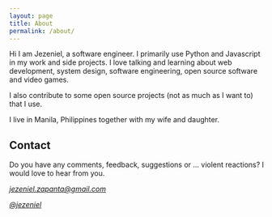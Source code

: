 ```yaml
---
layout: page
title: About
permalink: /about/
---
```


Hi I am Jezeniel, a software engineer. I primarily use Python and Javascript
in my work and side projects. I love talking and learning about web development, 
system design, software engineering, open source software and video games.

I also contribute to some open source projects (not as much as I want to)
that I use.

I live in Manila, Philippines together with my wife and daughter.

## Contact

Do you have any comments, feedback, suggestions or ... violent reactions? 
I would love to hear from you.


<i class="icon icon-mail2" /><a href="mailto:jezeniel.zapanta@gmail.com" target="_blank"> jezeniel.zapanta@gmail.com </a><br/>

<i class="icon icon-twitter" /><a href="https://twitter.com/jezeniel" target="_blank"> @jezeniel</a><br/>
